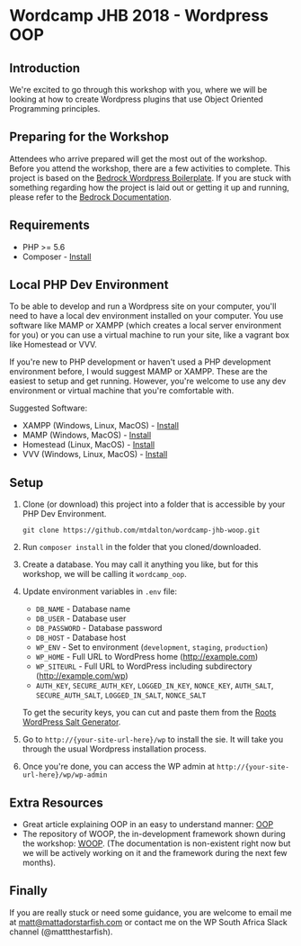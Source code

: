 # Wordcamp JHB 2018 - Wordpress OOP

## Introduction

We're excited to go through this workshop with you, where we will be looking at how to
create Wordpress plugins that use Object Oriented Programming principles.

## Preparing for the Workshop
Attendees who arrive prepared will get the most out of the workshop. 
Before you attend the workshop, there are a few activities to complete.
This project is based on the [Bedrock Wordpress Boilerplate](https://roots.io/bedrock/).
If you are stuck with something regarding how the project is laid out or getting it up and 
running, please refer to the [Bedrock Documentation](https://roots.io/bedrock/docs/installing-bedrock/).

## Requirements

* PHP >= 5.6
* Composer - [Install](https://getcomposer.org/doc/00-intro.md)

## Local PHP Dev Environment

To be able to develop and run a Wordpress site on your computer, you'll need to have a local 
dev environment installed on your computer. You use software like MAMP or XAMPP (which creates a local 
server environment for you) or you can use a virtual machine to run your site, like a vagrant box like Homestead or VVV.

If you're new to PHP development or haven't used a PHP development environment before, I would suggest MAMP or XAMPP.
These are the easiest to setup and get running. However, you're welcome to use any dev environment or virtual machine that
you're comfortable with.

Suggested Software:
* XAMPP (Windows, Linux, MacOS) - [Install](https://www.apachefriends.org/index.html)
* MAMP (Windows, MacOS) - [Install](https://www.mamp.info/en/)
* Homestead (Linux, MacOS) - [Install](https://laravel.com/docs/5.7/homestead#installation-and-setup)
* VVV (Windows, Linux, MacOS) - [Install](https://make.wordpress.org/core/handbook/tutorials/installing-a-local-server/installing-vvv/)

## Setup

1. Clone (or download) this project into a folder that is accessible by your PHP Dev Environment.

    `git clone https://github.com/mtdalton/wordcamp-jhb-woop.git`
  
2. Run `composer install` in the folder that you cloned/downloaded.

3. Create a database. You may call it anything you like, but for this workshop, we will be calling it
`wordcamp_oop`.

4. Update environment variables in `.env`  file:
    * `DB_NAME` - Database name
    * `DB_USER` - Database user
    * `DB_PASSWORD` - Database password
    * `DB_HOST` - Database host
    * `WP_ENV` - Set to environment (`development`, `staging`, `production`)
    * `WP_HOME` - Full URL to WordPress home (http://example.com)
    * `WP_SITEURL` - Full URL to WordPress including subdirectory (http://example.com/wp)
    * `AUTH_KEY`, `SECURE_AUTH_KEY`, `LOGGED_IN_KEY`, `NONCE_KEY`, `AUTH_SALT`, `SECURE_AUTH_SALT`, `LOGGED_IN_SALT`, `NONCE_SALT`

    To get the security keys, you can cut and paste them from the [Roots WordPress Salt Generator][roots-wp-salt].

5. Go to `http://{your-site-url-here}/wp` to install the sie. It will take you through the usual Wordpress installation process.

6. Once you're done, you can access the WP admin at `http://{your-site-url-here}/wp/wp-admin`

## Extra Resources
- Great article explaining OOP in an easy to understand manner: [OOP](https://medium.freecodecamp.org/object-oriented-programming-concepts-21bb035f7260)
- The repository of WOOP, the in-development framework shown during the workshop:
    [WOOP](https://github.com/flickerleap/woop). (The documentation is non-existent right now but we will be actively working on it 
    and the framework during the next few months).

## Finally
If you are really stuck or need some guidance, you are welcome to email me at [matt@mattadorstarfish.com](mailto:matt@mattadorstarfish.com) or 
contact me on the WP South Africa Slack channel (@mattthestarfish).

[roots-wp-salt]:https://roots.io/salts.html
